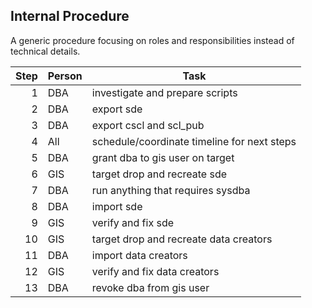 ## Internal Procedure 

A generic procedure focusing on roles and responsibilities instead of technical details.

| Step | Person | Task |
|-----:|---------------|---------------|
|     1| DBA | investigate and prepare scripts |
|     2| DBA | export sde |
|     3| DBA | export cscl and scl_pub |
|     4| All | schedule/coordinate timeline for next steps |
|     5| DBA | grant dba to gis user on target |
|     6| GIS | target drop and recreate sde |
|     7| DBA | run anything that requires sysdba |
|     8| DBA | import sde |
|     9| GIS | verify and fix sde |
|    10| GIS | target drop and recreate data creators |
|    11| DBA | import data creators |
|    12| GIS | verify and fix data creators |
|    13| DBA | revoke dba from gis user |



